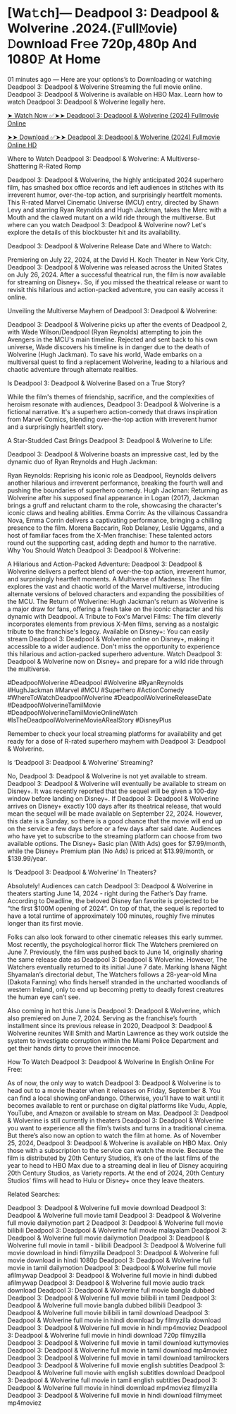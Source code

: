 # [Wa𝚝ch]— Deadpool 3: Deadpool & Wolverine .2024.(𝙵ull𝙼ovie) 𝙳ownload Fr𝚎e 720p,480p And 1080𝙿 At Home
01 minutes ago — Here are your options’s to Downloading or watching Deadpool 3: Deadpool & Wolverine Streaming the full movie online. Deadpool 3: Deadpool & Wolverine is available on HBO Max. Learn how to watch Deadpool 3: Deadpool & Wolverine legally here.

[➤ Watch Now ✅➤➤ Deadpool 3: Deadpool & Wolverine (2024) Fullmovie Online](https://cutt.ly/JeQnWpaI)

[➤➤ Download ✅➤➤ Deadpool 3: Deadpool & Wolverine (2024) Fullmovie Online HD](https://cutt.ly/JeQnWpaI)

Where to Watch Deadpool 3: Deadpool & Wolverine: A Multiverse-Shattering R-Rated Romp

Deadpool 3: Deadpool & Wolverine, the highly anticipated 2024 superhero film, has smashed box office records and left audiences in stitches with its irreverent humor, over-the-top action, and surprisingly heartfelt moments. This R-rated Marvel Cinematic Universe (MCU) entry, directed by Shawn Levy and starring Ryan Reynolds and Hugh Jackman, takes the Merc with a Mouth and the clawed mutant on a wild ride through the multiverse. But where can you watch Deadpool 3: Deadpool & Wolverine now? Let's explore the details of this blockbuster hit and its availability.

Deadpool 3: Deadpool & Wolverine Release Date and Where to Watch:

Premiering on July 22, 2024, at the David H. Koch Theater in New York City, Deadpool 3: Deadpool & Wolverine was released across the United States on July 26, 2024. After a successful theatrical run, the film is now available for streaming on Disney+. So, if you missed the theatrical release or want to revisit this hilarious and action-packed adventure, you can easily access it online.

Unveiling the Multiverse Mayhem of Deadpool 3: Deadpool & Wolverine:

Deadpool 3: Deadpool & Wolverine picks up after the events of Deadpool 2, with Wade Wilson/Deadpool (Ryan Reynolds) attempting to join the Avengers in the MCU's main timeline. Rejected and sent back to his own universe, Wade discovers his timeline is in danger due to the death of Wolverine (Hugh Jackman). To save his world, Wade embarks on a multiversal quest to find a replacement Wolverine, leading to a hilarious and chaotic adventure through alternate realities.

Is Deadpool 3: Deadpool & Wolverine Based on a True Story?

While the film's themes of friendship, sacrifice, and the complexities of heroism resonate with audiences, Deadpool 3: Deadpool & Wolverine is a fictional narrative. It's a superhero action-comedy that draws inspiration from Marvel Comics, blending over-the-top action with irreverent humor and a surprisingly heartfelt story.

A Star-Studded Cast Brings Deadpool 3: Deadpool & Wolverine to Life:

Deadpool 3: Deadpool & Wolverine boasts an impressive cast, led by the dynamic duo of Ryan Reynolds and Hugh Jackman:

Ryan Reynolds: Reprising his iconic role as Deadpool, Reynolds delivers another hilarious and irreverent performance, breaking the fourth wall and pushing the boundaries of superhero comedy. Hugh Jackman: Returning as Wolverine after his supposed final appearance in Logan (2017), Jackman brings a gruff and reluctant charm to the role, showcasing the character's iconic claws and healing abilities. Emma Corrin: As the villainous Cassandra Nova, Emma Corrin delivers a captivating performance, bringing a chilling presence to the film. Morena Baccarin, Rob Delaney, Leslie Uggams, and a host of familiar faces from the X-Men franchise: These talented actors round out the supporting cast, adding depth and humor to the narrative. Why You Should Watch Deadpool 3: Deadpool & Wolverine:

A Hilarious and Action-Packed Adventure: Deadpool 3: Deadpool & Wolverine delivers a perfect blend of over-the-top action, irreverent humor, and surprisingly heartfelt moments. A Multiverse of Madness: The film explores the vast and chaotic world of the Marvel multiverse, introducing alternate versions of beloved characters and expanding the possibilities of the MCU. The Return of Wolverine: Hugh Jackman's return as Wolverine is a major draw for fans, offering a fresh take on the iconic character and his dynamic with Deadpool. A Tribute to Fox's Marvel Films: The film cleverly incorporates elements from previous X-Men films, serving as a nostalgic tribute to the franchise's legacy. Available on Disney+: You can easily stream Deadpool 3: Deadpool & Wolverine online on Disney+, making it accessible to a wider audience. Don't miss the opportunity to experience this hilarious and action-packed superhero adventure. Watch Deadpool 3: Deadpool & Wolverine now on Disney+ and prepare for a wild ride through the multiverse.

#DeadpoolWolverine #Deadpool #Wolverine #RyanReynolds #HughJackman #Marvel #MCU #Superhero #ActionComedy #WhereToWatchDeadpoolWolverine #DeadpoolWolverineReleaseDate #DeadpoolWolverineTamilMovie #DeadpoolWolverineTamilMovieOnlineWatch #IsTheDeadpoolWolverineMovieARealStory #DisneyPlus

Remember to check your local streaming platforms for availability and get ready for a dose of R-rated superhero mayhem with Deadpool 3: Deadpool & Wolverine.

Is ‘Deadpool 3: Deadpool & Wolverine’ Streaming?

No, Deadpool 3: Deadpool & Wolverine is not yet available to stream. Deadpool 3: Deadpool & Wolverine will eventually be available to stream on Disney+. It was recently reported that the sequel will be given a 100-day window before landing on Disney+. If Deadpool 3: Deadpool & Wolverine arrives on Disney+ exactly 100 days after its theatrical release, that would mean the sequel will be made available on September 22, 2024. However, this date is a Sunday, so there is a good chance that the movie will end up on the service a few days before or a few days after said date. Audiences who have yet to subscribe to the streaming platform can choose from two available options. The Disney+ Basic plan (With Ads) goes for $7.99/month, while the Disney+ Premium plan (No Ads) is priced at $13.99/month, or $139.99/year.

Is ‘Deadpool 3: Deadpool & Wolverine’ In Theaters?

Absolutely! Audiences can catch Deadpool 3: Deadpool & Wolverine in theaters starting June 14, 2024 - right during the Father’s Day frame. According to Deadline, the beloved Disney fan favorite is projected to be “the first $100M opening of 2024”. On top of that, the sequel is reported to have a total runtime of approximately 100 minutes, roughly five minutes longer than its first movie.

Folks can also look forward to other cinematic releases this early summer. Most recently, the psychological horror flick The Watchers premiered on June 7. Previously, the film was pushed back to June 14, originally sharing the same release date as Deadpool 3: Deadpool & Wolverine. However, The Watchers eventually returned to its initial June 7 date. Marking Ishana Night Shyamalan’s directorial debut, The Watchers follows a 28-year-old Mina (Dakota Fanning) who finds herself stranded in the uncharted woodlands of western Ireland, only to end up becoming pretty to deadly forest creatures the human eye can’t see.

Also coming in hot this June is Deadpool 3: Deadpool & Wolverine, which also premiered on June 7, 2024. Serving as the franchise’s fourth installment since its previous release in 2020, Deadpool 3: Deadpool & Wolverine reunites Will Smith and Martin Lawrence as they work outside the system to investigate corruption within the Miami Police Department and get their hands dirty to prove their innocence.

How To Watch Deadpool 3: Deadpool & Wolverine In English Online For Free:

As of now, the only way to watch Deadpool 3: Deadpool & Wolverine is to head out to a movie theater when it releases on Friday, September 8. You can find a local showing onFandango. Otherwise, you’ll have to wait until it becomes available to rent or purchase on digital platforms like Vudu, Apple, YouTube, and Amazon or available to stream on Max. Deadpool 3: Deadpool & Wolverine is still currently in theaters Deadpool 3: Deadpool & Wolverine you want to experience all the film’s twists and turns in a traditional cinema. But there’s also now an option to watch the film at home. As of November 25, 2024, Deadpool 3: Deadpool & Wolverine is available on HBO Max. Only those with a subscription to the service can watch the movie. Because the film is distributed by 20th Century Studios, it’s one of the last films of the year to head to HBO Max due to a streaming deal in lieu of Disney acquiring 20th Century Studios, as Variety reports. At the end of 2024, 20th Century Studios’ films will head to Hulu or Disney+ once they leave theaters.

Related Searches:

Deadpool 3: Deadpool & Wolverine full movie download Deadpool 3: Deadpool & Wolverine full movie tamil Deadpool 3: Deadpool & Wolverine full movie dailymotion part 2 Deadpool 3: Deadpool & Wolverine full movie bilibili Deadpool 3: Deadpool & Wolverine full movie malayalam Deadpool 3: Deadpool & Wolverine full movie dailymotion Deadpool 3: Deadpool & Wolverine full movie in tamil - bilibili Deadpool 3: Deadpool & Wolverine full movie download in hindi filmyzilla Deadpool 3: Deadpool & Wolverine full movie download in hindi 1080p Deadpool 3: Deadpool & Wolverine full movie in tamil dailymotion Deadpool 3: Deadpool & Wolverine full movie afilmywap Deadpool 3: Deadpool & Wolverine full movie in hindi dubbed afilmywap Deadpool 3: Deadpool & Wolverine full movie audio track download Deadpool 3: Deadpool & Wolverine full movie bangla dubbed Deadpool 3: Deadpool & Wolverine full movie bilibili in tamil Deadpool 3: Deadpool & Wolverine full movie bangla dubbed bilibili Deadpool 3: Deadpool & Wolverine full movie bilibili in tamil download Deadpool 3: Deadpool & Wolverine full movie in hindi download by filmyzilla download Deadpool 3: Deadpool & Wolverine full movie in hindi mp4moviez Deadpool 3: Deadpool & Wolverine full movie in hindi download 720p filmyzilla Deadpool 3: Deadpool & Wolverine full movie in tamil download kuttymovies Deadpool 3: Deadpool & Wolverine full movie in tamil download mp4moviez Deadpool 3: Deadpool & Wolverine full movie in tamil download tamilrockers Deadpool 3: Deadpool & Wolverine full movie english subtitles Deadpool 3: Deadpool & Wolverine full movie with english subtitles download Deadpool 3: Deadpool & Wolverine full movie in tamil english subtitles Deadpool 3: Deadpool & Wolverine full movie in hindi download mp4moviez filmyzilla Deadpool 3: Deadpool & Wolverine full movie in hindi download filmymeet mp4moviez
